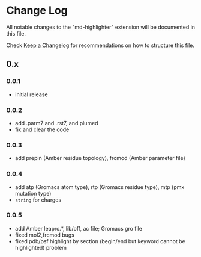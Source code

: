 # Change Log

All notable changes to the "md-highlighter" extension will be documented in this file.

Check [Keep a Changelog](http://keepachangelog.com/) for recommendations on how to structure this file.

## 0.x

### 0.0.1

- initial release

### 0.0.2

- add .parm7 and .rst7, and plumed
- fix and clear the code

### 0.0.3

- add prepin (Amber residue topology), frcmod (Amber parameter file)

### 0.0.4

- add atp (Gromacs atom type), rtp (Gromacs residue type), mtp (pmx mutation type)
- `string` for charges

### 0.0.5

- add Amber leaprc.*, lib/off, ac file; Gromacs gro file
- fixed mol2,frcmod bugs
- fixed pdb/psf highlight by section (begin/end but keyword cannot be highlighted) problem

